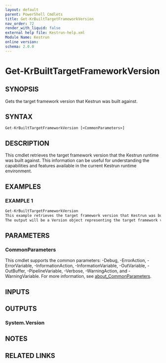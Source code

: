 ```yaml
---
layout: default
parent: PowerShell Cmdlets
title: Get-KrBuiltTargetFrameworkVersion
nav_order: 72
render_with_liquid: false
external help file: Kestrun-help.xml
Module Name: Kestrun
online version:
schema: 2.0.0
---
```


# Get-KrBuiltTargetFrameworkVersion

## SYNOPSIS
Gets the target framework version that Kestrun was built against.

## SYNTAX

```
Get-KrBuiltTargetFrameworkVersion [<CommonParameters>]
```

## DESCRIPTION
This cmdlet retrieves the target framework version that the Kestrun runtime was built against.
This information can be useful for understanding the capabilities and features available in the current Kestrun runtime environment.

## EXAMPLES

### EXAMPLE 1
```powershell
Get-KrBuiltTargetFrameworkVersion
This example retrieves the target framework version that Kestrun was built against.
The output will be a Version object representing the target framework version.
```

## PARAMETERS

### CommonParameters
This cmdlet supports the common parameters: -Debug, -ErrorAction, -ErrorVariable, -InformationAction, -InformationVariable, -OutVariable, -OutBuffer, -PipelineVariable, -Verbose, -WarningAction, and -WarningVariable. For more information, see [about_CommonParameters](http://go.microsoft.com/fwlink/?LinkID=113216).

## INPUTS

## OUTPUTS

### System.Version
## NOTES

## RELATED LINKS
